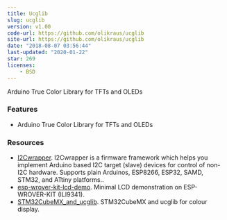 ```yaml
---
title: Ucglib
slug: ucglib
version: v1.00
code-url: https://github.com/olikraus/ucglib
site-url: https://github.com/olikraus/ucglib
date: "2018-08-07 03:56:44"
last-updated: "2020-01-22"
star: 269
licenses:
    - BSD
---
```

Arduino True Color Library for TFTs and OLEDs

<!--more-->

### Features

- Arduino True Color Library for TFTs and OLEDs

### Resources
<!--github-projects-->
- [I2Cwrapper](https://github.com/ftjuh/I2Cwrapper). I2Cwrapper is a firmware framework which helps you implement Arduino based I2C target (slave) devices for control of non-I2C hardware. Supports plain Arduinos, ESP8266, ESP32, SAMD, STM32, and ATtiny platforms..
- [esp-wrover-kit-lcd-demo](https://github.com/kekyo/esp-wrover-kit-lcd-demo). Minimal LCD demonstration on ESP-WROVER-KIT (ILI9341).
- [STM32CubeMX_and_ucglib](https://github.com/harebit/STM32CubeMX_and_ucglib). STM32CubeMX and ucglib for colour display.
